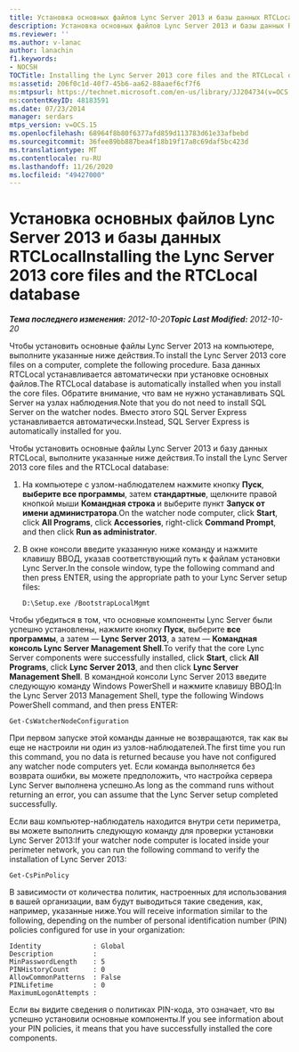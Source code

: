 ```yaml
---
title: Установка основных файлов Lync Server 2013 и базы данных RTCLocal
description: Установка основных файлов Lync Server 2013 и базы данных RTCLocal.
ms.reviewer: ''
ms.author: v-lanac
author: lanachin
f1.keywords:
- NOCSH
TOCTitle: Installing the Lync Server 2013 core files and the RTCLocal database
ms:assetid: 206f0c1d-40f7-45b6-aa62-88aaef6cf7f6
ms:mtpsurl: https://technet.microsoft.com/en-us/library/JJ204734(v=OCS.15)
ms:contentKeyID: 48183591
ms.date: 07/23/2014
manager: serdars
mtps_version: v=OCS.15
ms.openlocfilehash: 68964f8b80f6377afd859d113783d61e33afbebd
ms.sourcegitcommit: 36fee89bb887bea4f18b19f17a8c69daf5bc423d
ms.translationtype: MT
ms.contentlocale: ru-RU
ms.lasthandoff: 11/26/2020
ms.locfileid: "49427000"
---
```

# <a name="installing-the-lync-server-2013-core-files-and-the-rtclocal-database"></a><span data-ttu-id="a395b-103">Установка основных файлов Lync Server 2013 и базы данных RTCLocal</span><span class="sxs-lookup"><span data-stu-id="a395b-103">Installing the Lync Server 2013 core files and the RTCLocal database</span></span>

<div data-xmlns="http://www.w3.org/1999/xhtml">

<div class="topic" data-xmlns="http://www.w3.org/1999/xhtml" data-msxsl="urn:schemas-microsoft-com:xslt" data-cs="https://msdn.microsoft.com/">

<div data-asp="https://msdn2.microsoft.com/asp">



</div>

<div id="mainSection">

<div id="mainBody"><span data-ttu-id="a395b-104">

<span> </span></span><span class="sxs-lookup"><span data-stu-id="a395b-104">

<span> </span></span></span>

<span data-ttu-id="a395b-105">_**Тема последнего изменения:** 2012-10-20_</span><span class="sxs-lookup"><span data-stu-id="a395b-105">_**Topic Last Modified:** 2012-10-20_</span></span>

<span data-ttu-id="a395b-106">Чтобы установить основные файлы Lync Server 2013 на компьютере, выполните указанные ниже действия.</span><span class="sxs-lookup"><span data-stu-id="a395b-106">To install the Lync Server 2013 core files on a computer, complete the following procedure.</span></span> <span data-ttu-id="a395b-107">База данных RTCLocal устанавливается автоматически при установке основных файлов.</span><span class="sxs-lookup"><span data-stu-id="a395b-107">The RTCLocal database is automatically installed when you install the core files.</span></span> <span data-ttu-id="a395b-108">Обратите внимание, что вам не нужно устанавливать SQL Server на узлах наблюдения.</span><span class="sxs-lookup"><span data-stu-id="a395b-108">Note that you do not need to install SQL Server on the watcher nodes.</span></span> <span data-ttu-id="a395b-109">Вместо этого SQL Server Express устанавливается автоматически.</span><span class="sxs-lookup"><span data-stu-id="a395b-109">Instead, SQL Server Express is automatically installed for you.</span></span>

<span data-ttu-id="a395b-110">Чтобы установить основные файлы Lync Server 2013 и базу данных RTCLocal, выполните указанные ниже действия.</span><span class="sxs-lookup"><span data-stu-id="a395b-110">To install the Lync Server 2013 core files and the RTCLocal database:</span></span>

1.  <span data-ttu-id="a395b-111">На компьютере с узлом-наблюдателем нажмите кнопку **Пуск**, **выберите все программы**, затем **стандартные**, щелкните правой кнопкой мыши **Командная строка** и выберите пункт **Запуск от имени администратора**.</span><span class="sxs-lookup"><span data-stu-id="a395b-111">On the watcher node computer, click **Start**, click **All Programs**, click **Accessories**, right-click **Command Prompt**, and then click **Run as administrator**.</span></span>

2.  <span data-ttu-id="a395b-112">В окне консоли введите указанную ниже команду и нажмите клавишу ВВОД, указав соответствующий путь к файлам установки Lync Server.</span><span class="sxs-lookup"><span data-stu-id="a395b-112">In the console window, type the following command and then press ENTER, using the appropriate path to your Lync Server setup files:</span></span>
    
        D:\Setup.exe /BootstrapLocalMgmt

<span data-ttu-id="a395b-113">Чтобы убедиться в том, что основные компоненты Lync Server были успешно установлены, нажмите кнопку **Пуск**, выберите **все программы**, а затем — **Lync Server 2013**, а затем — **Командная консоль Lync Server Management Shell**.</span><span class="sxs-lookup"><span data-stu-id="a395b-113">To verify that the core Lync Server components were successfully installed, click **Start**, click **All Programs**, click **Lync Server 2013**, and then click **Lync Server Management Shell**.</span></span> <span data-ttu-id="a395b-114">В командной консоли Lync Server 2013 введите следующую команду Windows PowerShell и нажмите клавишу ВВОД:</span><span class="sxs-lookup"><span data-stu-id="a395b-114">In the Lync Server 2013 Management Shell, type the following Windows PowerShell command, and then press ENTER:</span></span>

    Get-CsWatcherNodeConfiguration

<span data-ttu-id="a395b-115">При первом запуске этой команды данные не возвращаются, так как вы еще не настроили ни один из узлов-наблюдателей.</span><span class="sxs-lookup"><span data-stu-id="a395b-115">The first time you run this command, you no data is returned because you have not configured any watcher node computers yet.</span></span> <span data-ttu-id="a395b-116">Если команда выполняется без возврата ошибки, вы можете предположить, что настройка сервера Lync Server выполнена успешно.</span><span class="sxs-lookup"><span data-stu-id="a395b-116">As long as the command runs without returning an error, you can assume that the Lync Server setup completed successfully.</span></span>

<span data-ttu-id="a395b-117">Если ваш компьютер-наблюдатель находится внутри сети периметра, вы можете выполнить следующую команду для проверки установки Lync Server 2013:</span><span class="sxs-lookup"><span data-stu-id="a395b-117">If your watcher node computer is located inside your perimeter network, you can run the following command to verify the installation of Lync Server 2013:</span></span>

    Get-CsPinPolicy

<span data-ttu-id="a395b-118">В зависимости от количества политик, настроенных для использования в вашей организации, вам будут выводиться такие сведения, как, например, указанные ниже.</span><span class="sxs-lookup"><span data-stu-id="a395b-118">You will receive information similar to the following, depending on the number of personal identification number (PIN) policies configured for use in your organization:</span></span>

    Identity             : Global
    Description          :
    MinPasswordLength    : 5
    PINHistoryCount      : 0
    AllowCommonPatterns  : False
    PINLifetime          : 0
    MaximumLogonAttempts :

<span data-ttu-id="a395b-119">Если вы видите сведения о политиках PIN-кода, это означает, что вы успешно установили основные компоненты.</span><span class="sxs-lookup"><span data-stu-id="a395b-119">If you see information about your PIN policies, it means that you have successfully installed the core components.</span></span>

<span data-ttu-id="a395b-120"></div>

<span> </span>

</div>

</div>

</span><span class="sxs-lookup"><span data-stu-id="a395b-120"></div>

<span> </span>

</div>

</div>

</span></span></div>

